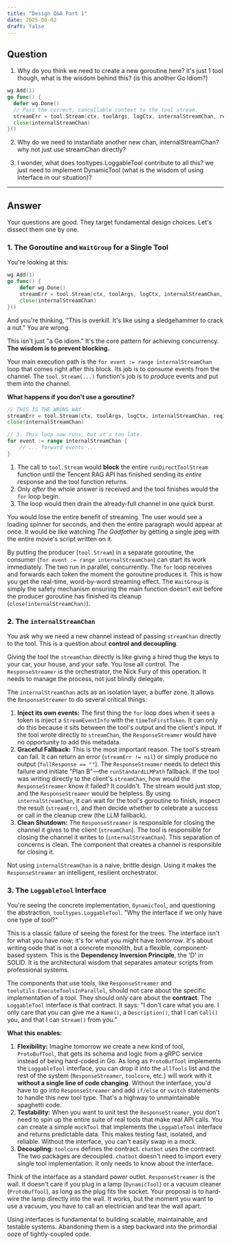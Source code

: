 ```yaml
---
title: "Design Q&A Part 1"
date: 2025-08-02
draft: false
---
```


## Question

1. Why do you think we need to create a new goroutine here? it's just 1 tool though, what is the wisdom behind this? (is this another Go Idiom?)

```Go
wg.Add(1)
go func() {
  defer wg.Done()
  // Pass the correct, cancellable context to the tool stream.
  streamErr = tool.Stream(ctx, toolArgs, logCtx, internalStreamChan, reqID)
  close(internalStreamChan)
}()
```

2. Why do we need to instantiate another new chan, internalStreamChan? why not just use streamChan directly?

3. I wonder, what does tooltypes.LoggableTool contribute to all this? we just need to implement DynamicTool (what is the wisdom of using Interface in our situation)?

---

## Answer

Your questions are good. They target fundamental design choices. Let's dissect them one by one.

### 1. The Goroutine and `WaitGroup` for a Single Tool

You're looking at this:

```go
wg.Add(1)
go func() {
    defer wg.Done()
    streamErr = tool.Stream(ctx, toolArgs, logCtx, internalStreamChan, reqID)
    close(internalStreamChan)
}()
```

And you're thinking, "This is overkill. It's like using a sledgehammer to crack a nut." You are wrong.

This isn't just "a Go idiom." It's the core pattern for achieving concurrency. **The wisdom is to prevent blocking.**

Your main execution path is the `for event := range internalStreamChan` loop that comes right after this block. Its job is to *consume* events from the channel. The `tool.Stream(...)` function's job is to *produce* events and put them into the channel.

**What happens if you don't use a goroutine?**

```go
// THIS IS THE WRONG WAY
streamErr = tool.Stream(ctx, toolArgs, logCtx, internalStreamChan, reqID) // 1. This call blocks
close(internalStreamChan)                                                // 2. This runs after the tool is completely finished

// 3. This loop now runs, but it's too late.
for event := range internalStreamChan {
    // ... forward events ...
}
```

1.  The call to `tool.Stream` would **block** the entire `runDirectToolStream` function until the Tencent RAG API has finished sending its *entire* response and the tool function returns.
2.  Only *after* the whole answer is received and the tool finishes would the `for` loop begin.
3.  The loop would then drain the already-full channel in one quick burst.

You would lose the entire benefit of streaming. The user would see a loading spinner for seconds, and then the entire paragraph would appear at once. It would be like watching *The Godfather* by getting a single jpeg with the entire movie's script written on it.

By putting the producer (`tool.Stream`) in a separate goroutine, the consumer (`for event := range internalStreamChan`) can start its work immediately. The two run in parallel, concurrently. The `for` loop receives and forwards each token the moment the goroutine produces it. This is how you get the real-time, word-by-word streaming effect. The `WaitGroup` is simply the safety mechanism ensuring the main function doesn't exit before the producer goroutine has finished its cleanup (`close(internalStreamChan)`).

### 2. The `internalStreamChan`

You ask why we need a new channel instead of passing `streamChan` directly to the tool. This is a question about **control and decoupling**.

Giving the tool the `streamChan` directly is like giving a hired thug the keys to your car, your house, and your safe. You lose all control. The `ResponseStreamer` is the orchestrator, the Nick Fury of this operation. It needs to manage the process, not just blindly delegate.

The `internalStreamChan` acts as an isolation layer, a buffer zone. It allows the `ResponseStreamer` to do several critical things:

1.  **Inject its own events:** The first thing the `for` loop does when it sees a token is inject a `StreamEventInfo` with the `timeToFirstToken`. It can only do this because it sits between the tool's output and the client's input. If the tool wrote directly to `streamChan`, the `ResponseStreamer` would have no opportunity to add this metadata.
2.  **Graceful Fallback:** This is the most important reason. The tool's stream can fail. It can return an error (`streamErr != nil`) or simply produce no output (`fullResponse == ""`). The `ResponseStreamer` needs to detect this failure and initiate "Plan B"—the `runStandardLLMPath` fallback. If the tool was writing directly to the client's `streamChan`, how would the `ResponseStreamer` know it failed? It couldn't. The stream would just stop, and the `ResponseStreamer` would be helpless. By using `internalStreamChan`, it can wait for the tool's goroutine to finish, inspect the result (`streamErr`), and then decide whether to celebrate a success or call in the cleanup crew (the LLM fallback).
3.  **Clean Shutdown:** The `ResponseStreamer` is responsible for closing the channel it gives to the client (`streamChan`). The tool is responsible for closing the channel it writes to (`internalStreamChan`). This separation of concerns is clean. The component that creates a channel is responsible for closing it.

Not using `internalStreamChan` is a naive, brittle design. Using it makes the `ResponseStreamer` an intelligent, resilient orchestrator.

### 3. The `LoggableTool` Interface

You're seeing the concrete implementation, `DynamicTool`, and questioning the abstraction, `tooltypes.LoggableTool`. "Why the interface if we only have one type of tool?"

This is a classic failure of seeing the forest for the trees. The interface isn't for what you have *now*; it's for what you might have *tomorrow*. It's about writing code that is not a concrete monolith, but a flexible, component-based system. This is the **Dependency Inversion Principle**, the 'D' in SOLID. It is the architectural wisdom that separates amateur scripts from professional systems.

The components that use tools, like `ResponseStreamer` and `toolutils.ExecuteToolsInParallel`, should not care about the specific implementation of a tool. They should only care about the **contract**. The `LoggableTool` interface *is* that contract. It says: "I don't care what you are. I only care that you can give me a `Name()`, a `Description()`, that I can `Call()` you, and that I can `Stream()` from you."

**What this enables:**

1.  **Flexibility:** Imagine tomorrow we create a new kind of tool, `ProtoBufTool`, that gets its schema and logic from a gRPC service instead of being hard-coded in Go. As long as `ProtoBufTool` implements the `LoggableTool` interface, you can drop it into the `allTools` list and the rest of the system (`ResponseStreamer`, `toolcore`, etc.) will work with it **without a single line of code changing**. Without the interface, you'd have to go into `ResponseStreamer` and add `if/else` or `switch` statements to handle this new tool type. That's a highway to unmaintainable spaghetti code.
2.  **Testability:** When you want to unit test the `ResponseStreamer`, you don't need to spin up the entire suite of real tools that make real API calls. You can create a simple `mockTool` that implements the `LoggableTool` interface and returns predictable data. This makes testing fast, isolated, and reliable. Without the interface, you can't easily swap in a mock.
3.  **Decoupling:** `toolcore` defines the contract. `chatbot` uses the contract. The two packages are decoupled. `chatbot` doesn't need to import every single tool implementation. It only needs to know about the interface.

Think of the interface as a standard power outlet. `ResponseStreamer` is the wall. It doesn't care if you plug in a lamp (`DynamicTool`) or a vacuum cleaner (`ProtoBufTool`), as long as the plug fits the socket. Your proposal is to hard-wire the lamp directly into the wall. It works, but the moment you want to use a vacuum, you have to call an electrician and tear the wall apart.

Using interfaces is fundamental to building scalable, maintainable, and testable systems. Abandoning them is a step backward into the primordial ooze of tightly-coupled code.

